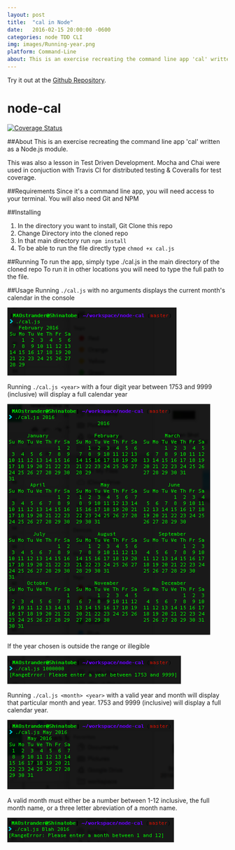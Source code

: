 ```yaml
---
layout: post
title:  "cal in Node"
date:   2016-02-15 20:00:00 -0600
categories: node TDD CLI
img: images/Running-year.png
platform: Command-Line
about: This is an exercise recreating the command line app 'cal' written as a Node.js module using TDD with Mocha, Chai, Travis CI, and Coveralls.
---
```

Try it out at the [Github Repository](https://github.com/MAOstrander/node-cal).

# node-cal

[![Coverage Status](https://coveralls.io/repos/github/MAOstrander/node-cal/badge.svg?branch=master)](https://coveralls.io/github/MAOstrander/node-cal?branch=master)

##About
This is an exercise recreating the command line app 'cal' written as a Node.js module.

This was also a lesson in Test Driven Development. Mocha and Chai were used in conjuction with Travis CI for distributed testing & Coveralls for test coverage.

##Requirements
Since it's a command line app, you will need access to your terminal.
You will also need Git and NPM

##Installing
1. In the directory you want to install, Git Clone this repo
2. Change Directory into the cloned repo
3. In that main directory run `npm install`
4. To be able to run the file directly type `chmod +x cal.js`

##Running
To run the app, simply type ./cal.js in the main directory of the cloned repo
To run it in other locations you will need to type the full path to the file.

##Usage
Running `./cal.js` with no arguments displays the current month's calendar in the console

![Basic Output](/images/Example-output.png)


Running `./cal.js <year>` with a four digit year between 1753 and 9999 (inclusive) will display a full calendar year

![Year Output](/images/Running-year.png)


If the year chosen is outside the range or illegible

![Invalid Year Input](/images/Bad-year.png)


Running `./cal.js <month> <year>` with a valid year and month will display that particular month and year.  1753 and 9999 (inclusive) will display a full calendar year.

![Month Output](/images/Running-month-year.png)


A valid month must either be a number between 1-12 inclusive, the full month name, or a three letter abreviation of a month name.

![Invalid Month Input](/images/Bad-month.png)
